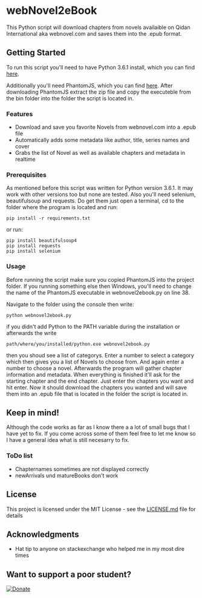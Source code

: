 # webNovel2eBook
This Python script will download chapters from novels availaible on Qidan International aka webnovel.com and saves them into the .epub format.

## Getting Started

To run this script you'll need to have Python 3.6.1 install, which you can find [here](https://www.python.org/downloads/ "Python Download Link").

Additionally you'll need PhantomJS, which you can find [here](http://phantomjs.org/download.html "PhantomJS Download Link").
After downloading PhantomJS extract the zip file and copy the executeble from the bin folder into the folder the script is located in.

### Features

- Download and save you favorite Novels from webnovel.com into a .epub file
- Automatically adds some metadata like author, title, series names and cover
- Grabs the list of Novel as well as available chapters and metadata in realtime

### Prerequisites

As mentioned before this script was written for Python version 3.6.1. It may work with other versions too but none are tested.
Also you'll need selenium, beautifulsoup and requests. Do get them just open a terminal, cd to the folder where the program is located and run:
```
pip install -r requirements.txt
```
or run:
```
pip install beautifulsoup4
pip install requests
pip install selenium
```
### Usage

Before running the script make sure you copied PhantomJS into the project folder. If you running something else then Windows, you'll need to change the name of the PhantomJS executable in webnovel2ebook.py on line 38.

Navigate to the folder using the console then write:

```
python webnovel2ebook.py
```

if you didn't add Python to the PATH variable during the installation or afterwards the write

```
path/where/you/installed/python.exe webnovel2ebook.py
```

then you shoud see a list of categorys. Enter a number to select a category which then gives you a list of Novels to choose from. And again enter a number to choose a novel.
Afterwards the program will gather chapter information and metadata. When everything is finished it'll ask for the starting chapter and the end chapter. Just enter the chapters you want and hit enter.
Now it should download the chapters you wanted and will save them into an .epub file that is located in the folder the script is located in.

## Keep in mind!

Although the code works as far as I know there a a lot of small bugs that I have yet to fix. If you come across some of them feel free to let me know so I have a general idea what is still necesarry to fix.

### ToDo list

- Chapternames sometimes are not displayed correctly
- newArrivals und matureBooks don't work

## License

This project is licensed under the MIT License - see the [LICENSE.md](LICENSE.md) file for details

## Acknowledgments

* Hat tip to anyone on stackexchange who helped me in my most dire times

## Want to support a poor student?

[![Donate](https://img.shields.io/badge/Donate-PayPal-green.svg)](https://www.paypal.com/cgi-bin/webscr?cmd=_s-xclick&hosted_button_id=U7KDYY9UB9PMY)
